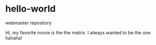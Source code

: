 # hello-world
webmaster repository

Hi, my favorite movie is the the matrix. I always wanted to be the one hahaha!
